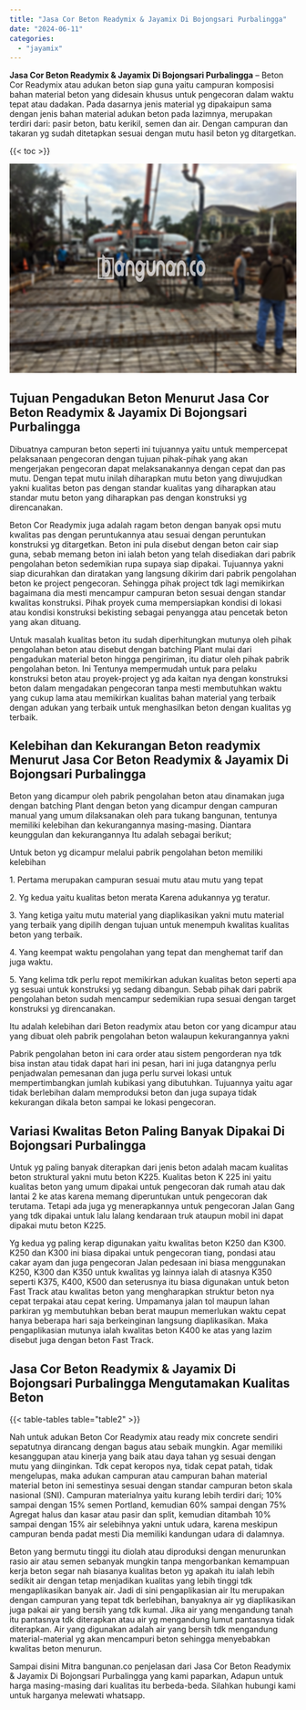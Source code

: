 ```yaml
---
title: "Jasa Cor Beton Readymix & Jayamix Di Bojongsari Purbalingga"
date: "2024-06-11"
categories: 
  - "jayamix"
---
```


**Jasa Cor Beton Readymix & Jayamix Di Bojongsari Purbalingga** – Beton Cor Readymix atau adukan beton siap guna yaitu campuran komposisi bahan material beton yang didesain khusus untuk pengecoran dalam waktu tepat atau dadakan. Pada dasarnya jenis material yg dipakaipun sama dengan jenis bahan material adukan beton pada lazimnya, merupakan terdiri dari: pasir beton, batu kerikil, semen dan air. Dengan campuran dan takaran yg sudah ditetapkan sesuai dengan mutu hasil beton yg ditargetkan.

{{< toc >}}

![Jasa Cor Beton Readymix & Jayamix Di Bojongsari Purbalingga](/images/jasa-cor-readymix-47.png)

## Tujuan Pengadukan Beton Menurut Jasa Cor Beton Readymix & Jayamix Di Bojongsari Purbalingga

Dibuatnya campuran beton seperti ini tujuannya yaitu untuk mempercepat pelaksanaan pengecoran dengan tujuan pihak-pihak yang akan mengerjakan pengecoran dapat melaksanakannya dengan cepat dan pas mutu. Dengan tepat mutu inilah diharapkan mutu beton yang diwujudkan yakni kualitas beton pas dengan standar kualitas yang diharapkan atau standar mutu beton yang diharapkan pas dengan konstruksi yg direncanakan.

Beton Cor Readymix juga adalah ragam beton dengan banyak opsi mutu kwalitas pas dengan peruntukannya atau sesuai dengan peruntukan konstruksi yg ditargetkan. Beton ini pula disebut dengan beton cair siap guna, sebab memang beton ini ialah beton yang telah disediakan dari pabrik pengolahan beton sedemikian rupa supaya siap dipakai. Tujuannya yakni siap dicurahkan dan diratakan yang langsung dikirim dari pabrik pengolahan beton ke project pengecoran. Sehingga pihak project tdk lagi memikirkan bagaimana dia mesti mencampur campuran beton sesuai dengan standar kwalitas konstruksi. Pihak proyek cuma mempersiapkan kondisi di lokasi atau kondisi konstruksi bekisting sebagai penyangga atau pencetak beton yang akan dituang.

Untuk masalah kualitas beton itu sudah diperhitungkan mutunya oleh pihak pengolahan beton atau disebut dengan batching Plant mulai dari pengadukan material beton hingga pengiriman, itu diatur oleh pihak pabrik pengolahan beton. Ini Tentunya mempermudah untuk para pelaku konstruksi beton atau proyek-project yg ada kaitan nya dengan konstruksi beton dalam mengadakan pengecoran tanpa mesti membutuhkan waktu yang cukup lama atau memikirkan kualitas bahan material yang terbaik dengan adukan yang terbaik untuk menghasilkan beton dengan kualitas yg terbaik.

## Kelebihan dan Kekurangan Beton readymix Menurut Jasa Cor Beton Readymix & Jayamix Di Bojongsari Purbalingga

Beton yang dicampur oleh pabrik pengolahan beton atau dinamakan juga dengan batching Plant dengan beton yang dicampur dengan campuran manual yang umum dilaksanakan oleh para tukang bangunan, tentunya memiliki kelebihan dan kekurangannya masing-masing. Diantara keunggulan dan kekurangannya Itu adalah sebagai berikut;

Untuk beton yg dicampur melalui pabrik pengolahan beton memiliki kelebihan

1\. Pertama merupakan campuran sesuai mutu atau mutu yang tepat

2\. Yg kedua yaitu kualitas beton merata Karena adukannya yg teratur.

3\. Yang ketiga yaitu mutu material yang diaplikasikan yakni mutu material yang terbaik yang dipilih dengan tujuan untuk menempuh kwalitas kualitas beton yang terbaik.

4\. Yang keempat waktu pengolahan yang tepat dan menghemat tarif dan juga waktu.

5\. Yang kelima tdk perlu repot memikirkan adukan kualitas beton seperti apa yg sesuai untuk konstruksi yg sedang dibangun. Sebab pihak dari pabrik pengolahan beton sudah mencampur sedemikian rupa sesuai dengan target konstruksi yg direncanakan.

Itu adalah kelebihan dari Beton readymix atau beton cor yang dicampur atau yang dibuat oleh pabrik pengolahan beton walaupun kekurangannya yakni

Pabrik pengolahan beton ini cara order atau sistem pengorderan nya tdk bisa instan atau tidak dapat hari ini pesan, hari ini juga datangnya perlu penjadwalan pemesanan dan juga perlu survei lokasi untuk mempertimbangkan jumlah kubikasi yang dibutuhkan. Tujuannya yaitu agar tidak berlebihan dalam memproduksi beton dan juga supaya tidak kekurangan dikala beton sampai ke lokasi pengecoran.

## Variasi Kwalitas Beton Paling Banyak Dipakai Di Bojongsari Purbalingga

Untuk yg paling banyak diterapkan dari jenis beton adalah macam kualitas beton struktural yakni mutu beton K225. Kualitas beton K 225 ini yaitu kualitas beton yang umum dipakai untuk pengecoran dak rumah atau dak lantai 2 ke atas karena memang diperuntukan untuk pengecoran dak terutama. Tetapi ada juga yg menerapkannya untuk pengecoran Jalan Gang yang tdk dipakai untuk lalu lalang kendaraan truk ataupun mobil ini dapat dipakai mutu beton K225.

Yg kedua yg paling kerap digunakan yaitu kwalitas beton K250 dan K300. K250 dan K300 ini biasa dipakai untuk pengecoran tiang, pondasi atau cakar ayam dan juga pengecoran Jalan pedesaan ini biasa menggunakan K250, K300 dan K350 untuk kwalitas yg lainnya ialah di atasnya K350 seperti K375, K400, K500 dan seterusnya itu biasa digunakan untuk beton Fast Track atau kwalitas beton yang mengharapkan struktur beton nya cepat terpakai atau cepat kering. Umpamanya jalan tol maupun lahan parkiran yg membutuhkan beban berat maupun memerlukan waktu cepat hanya beberapa hari saja berkeinginan langsung diaplikasikan. Maka pengaplikasian mutunya ialah kwalitas beton K400 ke atas yang lazim disebut juga dengan beton Fast Track.

## Jasa Cor Beton Readymix & Jayamix Di Bojongsari Purbalingga Mengutamakan Kualitas Beton

{{< table-tables table="table2" >}}

Nah untuk adukan Beton Cor Readymix atau ready mix concrete sendiri sepatutnya dirancang dengan bagus atau sebaik mungkin. Agar memiliki kesanggupan atau kinerja yang baik atau daya tahan yg sesuai dengan mutu yang diinginkan. Tdk cepat keropos nya, tidak cepat patah, tidak mengelupas, maka adukan campuran atau campuran bahan material material beton ini semestinya sesuai dengan standar campuran beton skala nasional (SNI). Campuran materialnya yaitu kurang lebih terdiri dari; 10% sampai dengan 15% semen Portland, kemudian 60% sampai dengan 75% Agregat halus dan kasar atau pasir dan split, kemudian ditambah 10% sampai dengan 15% air selebihnya yakni untuk udara, karena meskipun campuran benda padat mesti Dia memiliki kandungan udara di dalamnya.

Beton yang bermutu tinggi itu diolah atau diproduksi dengan menurunkan rasio air atau semen sebanyak mungkin tanpa mengorbankan kemampuan kerja beton segar nah biasanya kualitas beton yg apakah itu ialah lebih sedikit air dengan tetap menjadikan kualitas yang lebih tinggi tdk mengaplikasikan banyak air. Jadi di sini pengaplikasian air Itu merupakan dengan campuran yang tepat tdk berlebihan, banyaknya air yg diaplikasikan juga pakai air yang bersih yang tdk kumal. Jika air yang mengandung tanah itu pantasnya tdk diterapkan atau air yg mengandung lumut pantasnya tidak diterapkan. Air yang digunakan adalah air yang bersih tdk mengandung material-material yg akan mencampuri beton sehingga menyebabkan kwalitas beton menurun.

Sampai disini Mitra bangunan.co penjelasan dari Jasa Cor Beton Readymix & Jayamix Di Bojongsari Purbalingga yang kami paparkan, Adapun untuk harga masing-masing dari kualitas itu berbeda-beda. Silahkan hubungi kami untuk harganya melewati whatsapp.
